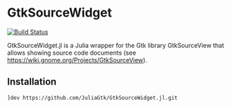 # GtkSourceWidget

[![Build Status](https://travis-ci.org/tknopp/GtkSourceWidget.jl.svg?branch=master)](https://travis-ci.org/tknopp/GtkSourceWidget.jl)

GtkSourceWidget.jl is a Julia wrapper for the Gtk library GtkSourceView that allows showing source code documents (see https://wiki.gnome.org/Projects/GtkSourceView).

## Installation

    ]dev https://github.com/JuliaGtk/GtkSourceWidget.jl.git
